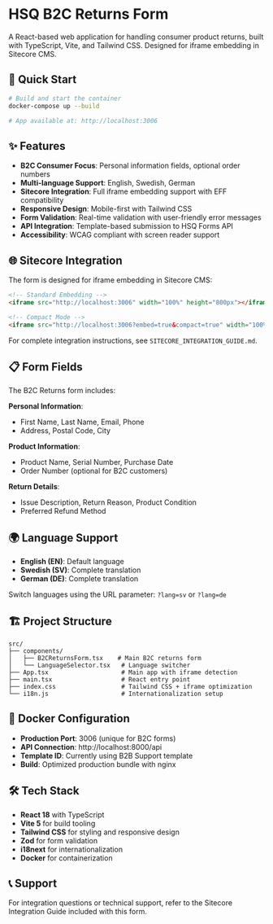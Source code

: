 # HSQ B2C Returns Form

A React-based web application for handling consumer product returns, built with TypeScript, Vite, and Tailwind CSS. Designed for iframe embedding in Sitecore CMS.

## 🚀 Quick Start

```bash
# Build and start the container
docker-compose up --build

# App available at: http://localhost:3006
```

## ✨ Features

- **B2C Consumer Focus**: Personal information fields, optional order numbers
- **Multi-language Support**: English, Swedish, German
- **Sitecore Integration**: Full iframe embedding support with EFF compatibility
- **Responsive Design**: Mobile-first with Tailwind CSS
- **Form Validation**: Real-time validation with user-friendly error messages
- **API Integration**: Template-based submission to HSQ Forms API
- **Accessibility**: WCAG compliant with screen reader support

## 🌐 Sitecore Integration

The form is designed for iframe embedding in Sitecore CMS:

```html
<!-- Standard Embedding -->
<iframe src="http://localhost:3006" width="100%" height="800px"></iframe>

<!-- Compact Mode -->
<iframe src="http://localhost:3006?embed=true&compact=true" width="100%" height="600px"></iframe>
```

For complete integration instructions, see `SITECORE_INTEGRATION_GUIDE.md`.

## 📋 Form Fields

The B2C Returns form includes:

**Personal Information**:
- First Name, Last Name, Email, Phone
- Address, Postal Code, City

**Product Information**:
- Product Name, Serial Number, Purchase Date
- Order Number (optional for B2C customers)

**Return Details**:
- Issue Description, Return Reason, Product Condition
- Preferred Refund Method

## 🌍 Language Support

- **English (EN)**: Default language
- **Swedish (SV)**: Complete translation  
- **German (DE)**: Complete translation

Switch languages using the URL parameter: `?lang=sv` or `?lang=de`

## 🏗️ Project Structure

```
src/
├── components/
│   ├── B2CReturnsForm.tsx    # Main B2C returns form
│   └── LanguageSelector.tsx   # Language switcher
├── App.tsx                    # Main app with iframe detection
├── main.tsx                   # React entry point
├── index.css                  # Tailwind CSS + iframe optimization
└── i18n.js                    # Internationalization setup
```

## 🐳 Docker Configuration

- **Production Port**: 3006 (unique for B2C forms)
- **API Connection**: http://localhost:8000/api
- **Template ID**: Currently using B2B Support template
- **Build**: Optimized production bundle with nginx

## 🛠️ Tech Stack

- **React 18** with TypeScript
- **Vite 5** for build tooling
- **Tailwind CSS** for styling and responsive design
- **Zod** for form validation
- **i18next** for internationalization
- **Docker** for containerization

## 📞 Support

For integration questions or technical support, refer to the Sitecore Integration Guide included with this form.
